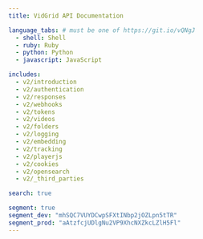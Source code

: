 ```yaml
---
title: VidGrid API Documentation

language_tabs: # must be one of https://git.io/vQNgJ
  - shell: Shell
  - ruby: Ruby
  - python: Python
  - javascript: JavaScript

includes:
  - v2/introduction
  - v2/authentication
  - v2/responses
  - v2/webhooks
  - v2/tokens
  - v2/videos
  - v2/folders
  - v2/logging
  - v2/embedding
  - v2/tracking
  - v2/playerjs
  - v2/cookies
  - v2/opensearch
  - v2/_third_parties

search: true

segment: true
segment_dev: "mhSQC7VUYDCwpSFXtINbp2jOZLpn5tTR"
segment_prod: "aAtzfcjUDlgNu2VP9XhcNXZkcLZlH5Fl"
---
```

